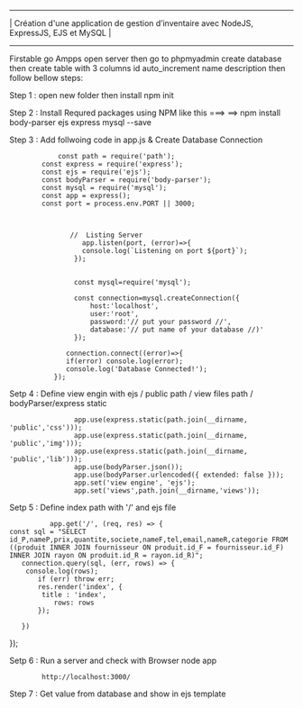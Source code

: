 
------------------------------------------------------------------------------------------------------------
|              Création d'une application de gestion d’inventaire avec NodeJS, ExpressJS, EJS et MySQL         |
------------- ----------------------------------------------------------------------------------------------


Firstable go Ampps open server then go to phpmyadmin create database then create table with 3 columns id auto_increment name 
description then follow bellow steps:


Step 1 : open new folder then install  npm init 
			 
		
Step 2 : Install Requred packages using NPM like this ===> 
			==> npm install  body-parser ejs express mysql  --save
			
		
Step 3 : Add follwoing code in app.js & Create Database Connection 
                       

		        const path = require('path');
            const express = require('express');
            const ejs = require('ejs');
            const bodyParser = require('body-parser');
            const mysql = require('mysql');
            const app = express();
            const port = process.env.PORT || 3000;
                        


                   //  Listing Server 
                      app.listen(port, (error)=>{
                      console.log(`Listening on port ${port}`);
                    });


			        const mysql=require('mysql');
			
			        const connection=mysql.createConnection({
			            host:'localhost',
			            user:'root',
			            password:'// put your password //',
			            database:'// put name of your database //)'
		        	});
			
		          connection.connect((error)=>{
                  if(error) console.log(error);
                  console.log('Database Connected!');
               });

Setp 4 : Define view engin with ejs / public path / view files path / bodyParser/express static

			        app.use(express.static(path.join(__dirname, 'public','css')));
			        app.use(express.static(path.join(__dirname, 'public','img')));
			        app.use(express.static(path.join(__dirname, 'public','lib')));
			        app.use(bodyParser.json());
			        app.use(bodyParser.urlencoded({ extended: false }));
			        app.set('view engine', 'ejs');
			        app.set('views',path.join(__dirname,'views'));

Setp 5 : Define index path with '/' and ejs file
			
		
              app.get('/', (req, res) => {
    const sql = "SELECT id_P,nameP,prix,quantite,societe,nameF,tel,email,nameR,categorie FROM  ((produit INNER JOIN fournisseur ON produit.id_F = fournisseur.id_F) INNER JOIN rayon ON produit.id_R = rayon.id_R)";
       connection.query(sql, (err, rows) => {
        console.log(rows);
           if (err) throw err;
           res.render('index', {
            title : 'index',
               rows: rows
           });
   
       })
   
   });

Setp 6 : Run a server and check with Browser
			node app

			http://localhost:3000/
			
Step 7 : Get value from database and show in ejs template
